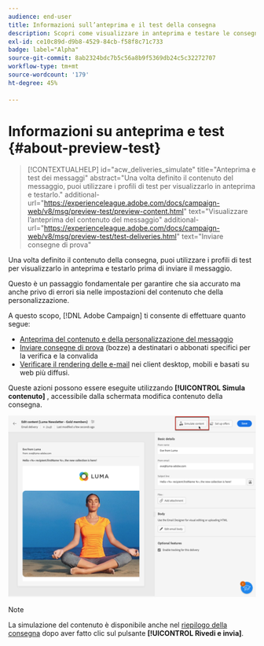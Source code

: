 ```yaml
---
audience: end-user
title: Informazioni sull’anteprima e il test della consegna
description: Scopri come visualizzare in anteprima e testare le consegne
exl-id: ce10c89d-d9b8-4529-84cb-f58f8c71c733
badge: label="Alpha"
source-git-commit: 8ab2324bdc7b5c56a8b9f5369db24c5c32272707
workflow-type: tm+mt
source-wordcount: '179'
ht-degree: 45%

---
```


# Informazioni su anteprima e test {#about-preview-test}

>[!CONTEXTUALHELP]
>id="acw_deliveries_simulate"
>title="Anteprima e test dei messaggi"
>abstract="Una volta definito il contenuto del messaggio, puoi utilizzare i profili di test per visualizzarlo in anteprima e testarlo."
>additional-url="https://experienceleague.adobe.com/docs/campaign-web/v8/msg/preview-test/preview-content.html" text="Visualizzare l’anteprima del contenuto del messaggio"
>additional-url="https://experienceleague.adobe.com/docs/campaign-web/v8/msg/preview-test/test-deliveries.html" text="Inviare consegne di prova"

Una volta definito il contenuto della consegna, puoi utilizzare i profili di test per visualizzarlo in anteprima e testarlo prima di inviare il messaggio.

Questo è un passaggio fondamentale per garantire che sia accurato ma anche privo di errori sia nelle impostazioni del contenuto che della personalizzazione.

A questo scopo, [!DNL Adobe Campaign] ti consente di effettuare quanto segue:

* [Anteprima del contenuto e della personalizzazione del messaggio](preview-content.md)
* [Inviare consegne di prova](test-deliveries.md) (bozze) a destinatari o abbonati specifici per la verifica e la convalida
* [Verificare il rendering delle e-mail](email-rendering.md) nei client desktop, mobili e basati su web più diffusi.

Queste azioni possono essere eseguite utilizzando **[!UICONTROL Simula contenuto]** , accessibile dalla schermata modifica contenuto della consegna.

<!-- from the [Edit content](../content/edit-content.md) screen or from the [Email Designer](../content/get-started-email-designer.md).-->

![](assets/simulate-button.png)

>[!NOTE]
>
>La simulazione del contenuto è disponibile anche nel [riepilogo della consegna](../monitor/prepare-send.md) dopo aver fatto clic sul pulsante **[!UICONTROL Rivedi e invia]**.
